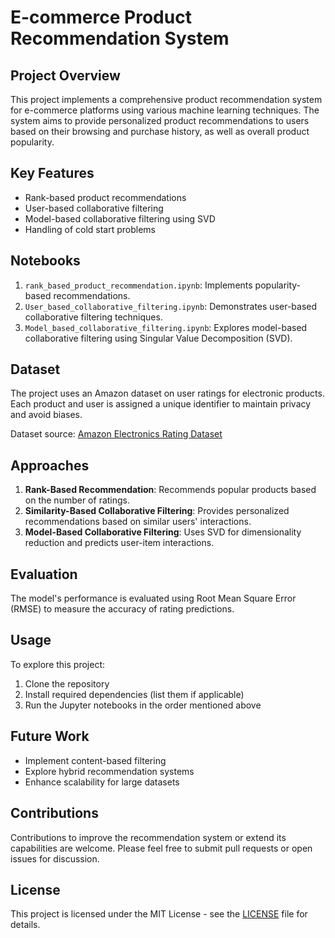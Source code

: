 # E-commerce Product Recommendation System

## Project Overview
This project implements a comprehensive product recommendation system for e-commerce platforms using various machine learning techniques. The system aims to provide personalized product recommendations to users based on their browsing and purchase history, as well as overall product popularity.

## Key Features
- Rank-based product recommendations
- User-based collaborative filtering
- Model-based collaborative filtering using SVD
- Handling of cold start problems

## Notebooks
1. `rank_based_product_recommendation.ipynb`: Implements popularity-based recommendations.
2. `User_based_collaborative_filtering.ipynb`: Demonstrates user-based collaborative filtering techniques.
3. `Model_based_collaborative_filtering.ipynb`: Explores model-based collaborative filtering using Singular Value Decomposition (SVD).

## Dataset
The project uses an Amazon dataset on user ratings for electronic products. Each product and user is assigned a unique identifier to maintain privacy and avoid biases.

Dataset source: [Amazon Electronics Rating Dataset](https://www.kaggle.com/datasets/vibivij/amazon-electronics-rating-datasetrecommendation/download?datasetVersionNumber=1)

## Approaches
1. **Rank-Based Recommendation**: Recommends popular products based on the number of ratings.
2. **Similarity-Based Collaborative Filtering**: Provides personalized recommendations based on similar users' interactions.
3. **Model-Based Collaborative Filtering**: Uses SVD for dimensionality reduction and predicts user-item interactions.

## Evaluation
The model's performance is evaluated using Root Mean Square Error (RMSE) to measure the accuracy of rating predictions.

## Usage
To explore this project:
1. Clone the repository
2. Install required dependencies (list them if applicable)
3. Run the Jupyter notebooks in the order mentioned above

## Future Work
- Implement content-based filtering
- Explore hybrid recommendation systems
- Enhance scalability for large datasets

## Contributions
Contributions to improve the recommendation system or extend its capabilities are welcome. Please feel free to submit pull requests or open issues for discussion.

## License
This project is licensed under the MIT License - see the [LICENSE](LICENSE) file for details.
